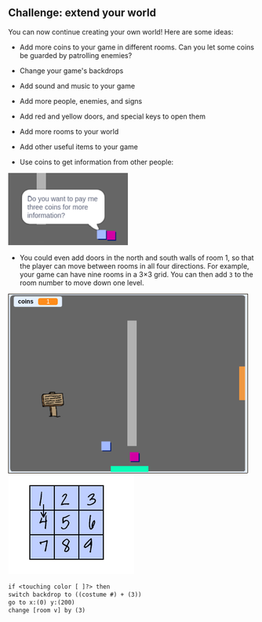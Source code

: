 ## Challenge: extend your world

You can now continue creating your own world! Here are some ideas:

  + Add more coins to your game in different rooms. Can you let some coins be guarded by patrolling enemies?
  + Change your game's backdrops
  + Add sound and music to your game
  + Add more people, enemies, and signs
  + Add red and yellow doors, and special keys to open them
  + Add more rooms to your world
  + Add other useful items to your game

+ Use coins to get information from other people:

![screenshot](images/world-bribe.png)

+ You could even add doors in the north and south walls of room 1, so that the player can move between rooms in all four directions. For example, your game can have nine rooms in a 3×3 grid. You can then add `3` to the room number to move down one level.

![screenshot](images/north-south-rooms.png)
![screenshot](images/number-grid.png)
```blocks3
if <touching color [ ]?> then
switch backdrop to ((costume #) + (3))
go to x:(0) y:(200)
change [room v] by (3)
```
